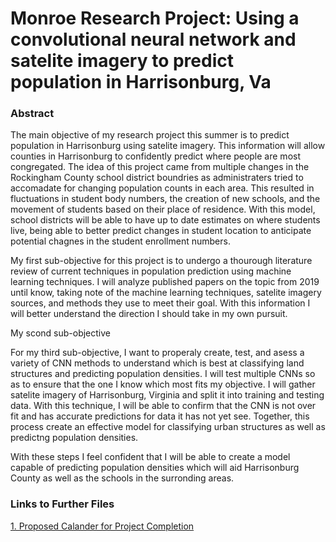 # Monroe Research Project: Using a convolutional neural network and satelite imagery to predict population in Harrisonburg, Va
### Abstract
The main objective of my research project this summer is to predict population in Harrisonburg using satelite imagery. This information will allow counties in Harrisonburg to confidently predict where people are most congregated. The idea of this project came from multiple changes in the Rockingham County school district boundries as administraters tried to accomadate for changing population counts in each area. This resulted in fluctuations in student body numbers, the creation of new schools, and the movement of students based on their place of residence. With this model, school districts will be able to have up to date estimates on where students live, being able to better predict changes in student location to anticipate potential chagnes in the student enrollment numbers. 

My first sub-objective for this project is to undergo a thourough literature review of current techniques in population prediction using machine learning techniques. I will analyze published papers on the topic from 2019 until know, taking note of the machine learning techniques, satelite imagery sources, and methods they use to meet their goal. With this information I will better understand the direction I should take in my own pursuit.

My scond sub-objective 

For my third sub-objective, I want to properaly create, test, and asess a variety of CNN methods to understand which is best at classifying land structures and predicting population densities. I will test multiple CNNs so as to ensure that the one I know which most fits my objective. I will gather satelite imagery of Harrisonburg, Virginia and split it into training and testing data. With this technique, I will be able to confirm that the CNN is not over fit and has accurate predictions for data it has not yet see. Together, this process create an effective model for classifying urban structures as well as predictng population densities. 

With these steps I feel confident that I will be able to create a model capable of predicting population densities which will aid Harrisonburg County as well as the schools in the surronding areas. 

### Links to Further Files
[1. Proposed Calander for Project Completion](calander.md)
